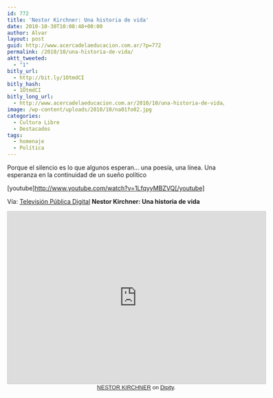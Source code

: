 ```yaml
---
id: 772
title: 'Nestor Kirchner: Una historia de vida'
date: 2010-10-30T10:08:48+00:00
author: Alvar
layout: post
guid: http://www.acercadelaeducacion.com.ar/?p=772
permalink: /2010/10/una-historia-de-vida/
aktt_tweeted:
  - "1"
bitly_url:
  - http://bit.ly/1OtmdCI
bitly_hash:
  - 1OtmdCI
bitly_long_url:
  - http://www.acercadelaeducacion.com.ar/2010/10/una-historia-de-vida/
image: /wp-content/uploads/2010/10/na01fo02.jpg
categories:
  - Cultura Libre
  - Destacados
tags:
  - homenaje
  - Política
---
```

Porque el silencio es lo que algunos esperan... una poesía, una línea. Una esperanza en la continuidad de un sueño político

[youtube]http://www.youtube.com/watch?v=1LfqyyMBZVQ[/youtube]

Vía: <a href="http://www.tvpublica.com.ar/tvpublica/" target="_blank">Televisión Pública Digital</a>
<strong> Nestor Kirchner: Una historia de vida</strong>

<div class="dipity_embed" style="width:600px"><iframe width="600" height="400" src="http://www.dipity.com/tvpublica/Nestor-Carlos-Kirchner/embed_tl?bgcolor=%237a99c1" style="border:1px solid #CCC;"></iframe><p style="margin:0;font-family:Arial,sans;font-size:13px;text-align:center"><a href="http://www.dipity.com/tvpublica/Nestor-Carlos-Kirchner">NESTOR KIRCHNER</a> on <a href="http://www.dipity.com/" />Dipity</a>.</p></div>